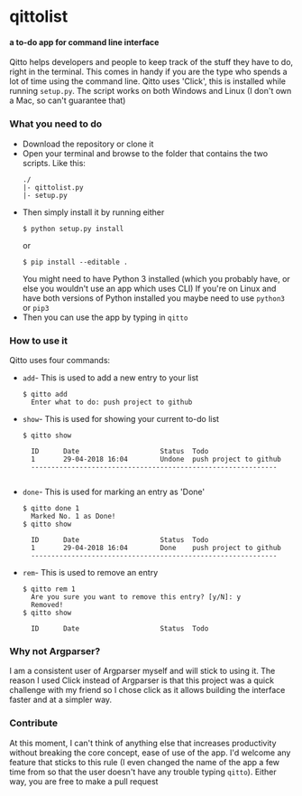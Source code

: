 # qittolist
#### a to-do app for command line interface

Qitto helps developers and people to keep track of the stuff they have to do, right in the terminal. This comes in handy if you are the type who spends a lot of time using the command line. Qitto uses 'Click', this is installed while running ```setup.py```. The script works on both Windows and Linux (I don't own a Mac, so can't guarantee that)

### What you need to do
- Download the repository or clone it
- Open your terminal and browse to the folder that contains the two scripts. Like this: 
    ```
    ./
    |- qittolist.py
    |- setup.py
    ```
- Then simply install it by running either
    ```
    $ python setup.py install
    ```
    or
    ```
    $ pip install --editable .
    ```
    You might need to have Python 3 installed (which you probably have, or else you wouldn't use an app which uses CLI)
    If you're on Linux and have both versions of Python installed you maybe need to use ```python3``` or ```pip3```
- Then you can use the app by typing in ```qitto```

### How to use it
Qitto uses four commands:
- ```add```- This is used to add a new entry to your list
    ```
    $ qitto add
      Enter what to do: push project to github
    ```
- ```show```- This is used for showing your current to-do list
    ```
    $ qitto show

      ID      Date                    Status  Todo
      1       29-04-2018 16:04        Undone  push project to github
      -------------------------------------------------------------
      
    ```
- ```done```- This is used for marking an entry as 'Done'
    ```
    $ qitto done 1
      Marked No. 1 as Done!
    $ qitto show

      ID      Date                    Status  Todo
      1       29-04-2018 16:04        Done    push project to github
      -------------------------------------------------------------
    ```
- ```rem```- This is used to remove an entry
    ```
    $ qitto rem 1
      Are you sure you want to remove this entry? [y/N]: y
      Removed!
    $ qitto show

      ID      Date                    Status  Todo
    ```

### Why not Argparser?
I am a consistent user of Argparser myself and will stick to using it. The reason I used Click instead of Argparser is that this project was a quick challenge with my friend so I chose click as it allows building the interface faster and at a simpler way.

### Contribute
At this moment, I can't think of anything else that increases productivity without breaking the core concept, ease of use of the app. I'd welcome any feature that sticks to this rule (I even changed the name of the app a few time from so that the user doesn't have any trouble typing ```qitto```). Either way, you are free to make a pull request